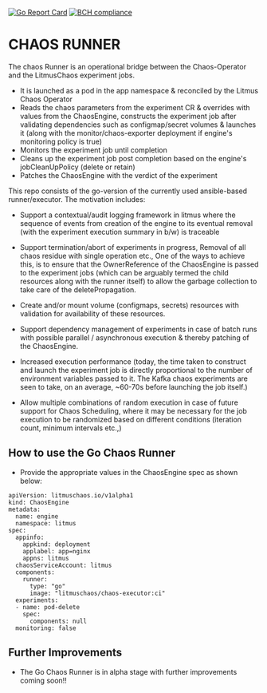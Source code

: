[![Go Report Card](https://goreportcard.com/badge/github.com/litmuschaos/chaos-executor)](https://goreportcard.com/report/github.com/litmuschaos/chaos-executor)
[![BCH compliance](https://bettercodehub.com/edge/badge/litmuschaos/chaos-executor?branch=master)](https://bettercodehub.com/)

# CHAOS RUNNER

The chaos Runner is an operational bridge between the Chaos-Operator and the LitmusChaos experiment jobs. 

- It is launched as a pod in the app namespace & reconciled by the Litmus Chaos Operator
- Reads the chaos parameters from the experiment CR & overrides with values from the ChaosEngine, constructs the experiment job after 
  validating dependencies such as configmap/secret volumes & launches it (along with the monitor/chaos-exporter deployment if engine's monitoring policy is true)
- Monitors the experiment job until completion
- Cleans up the experiment job post completion based on the engine's jobCleanUpPolicy (delete or retain)
- Patches the ChaosEngine with the verdict of the experiment 

This repo consists of the go-version of the currently used ansible-based runner/executor. The motivation includes:

- Support a contextual/audit logging framework in litmus where the sequence of events from creation of the engine to its eventual removal 
  (with the experiment execution summary in b/w) is traceable

- Support termination/abort of experiments in progress, Removal of all chaos residue with single operation etc., One of the ways to achieve 
  this, is to ensure that the OwnerReference of the ChaosEngine is passed to the experiment jobs (which can be arguably termed the child resources 
  along with the runner itself) to allow the garbage collection to take care of the deletePropagation.

- Create and/or mount volume (configmaps, secrets) resources with validation for availability of these resources.

- Support dependency management of experiments in case of batch runs with possible parallel / asynchronous execution & thereby patching of the ChaosEngine.

- Increased execution performance (today, the time taken to construct and launch the experiment job is directly proportional to the number of environment 
  variables passed to it. The Kafka chaos experiments are seen to take, on an average, ~60-70s before launching the job itself.)

- Allow multiple combinations of random execution in case of future support for Chaos Scheduling, where it may be necessary for the job execution to be 
  randomized based on different conditions (iteration count, minimum intervals etc.,)

## How to use the Go Chaos Runner

- Provide the appropriate values in the ChaosEngine spec as shown below:

```
apiVersion: litmuschaos.io/v1alpha1
kind: ChaosEngine
metadata:
  name: engine
  namespace: litmus
spec:
  appinfo:
    appkind: deployment
    applabel: app=nginx
    appns: litmus
  chaosServiceAccount: litmus
  components:
    runner:
      type: "go"
      image: "litmuschaos/chaos-executor:ci"
  experiments:
  - name: pod-delete 
    spec:
      components: null
  monitoring: false
```

## Further Improvements 

- The Go Chaos Runner is in alpha stage with further improvements coming soon!! 
